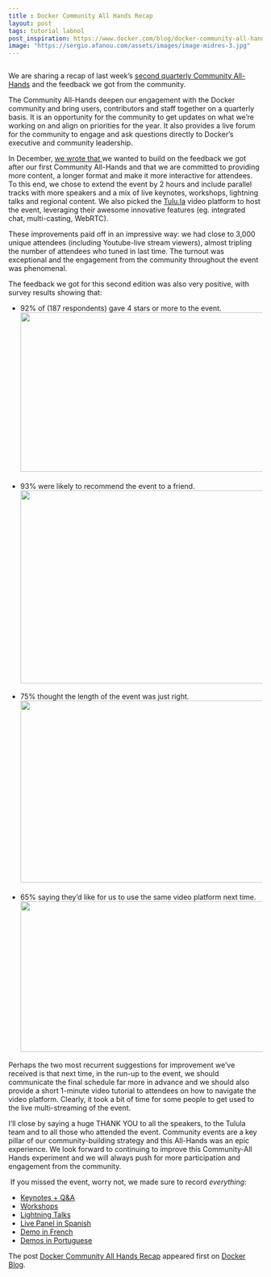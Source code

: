 ```yaml
---
title : Docker Community All Hands Recap
layout: post
tags: tutorial labnol
post_inspiration: https://www.docker.com/blog/docker-community-all-hands-recap/
image: "https://sergio.afanou.com/assets/images/image-midres-3.jpg"
---
```



<figure class="wp-block-image"><img src="https://lh5.googleusercontent.com/FSSFYnA6N1TQQY8is_HSjyYErBQjyF4POhKkobYkePYJxg-EErOZXuIDA02ggrKJpcegUg-Jw_WJt_84YTOa42SEHxT68LwToka4ExmjMyEn4ig0xZVawQ5KG0eVGxoOOm_CLSqH" alt=""/></figure>



<p>We are sharing a recap of last week&#8217;s <a href="https://events.docker.com/events/details/docker-docker-virtual-meetups-presents-docker-community-all-hands-2/">second quarterly Community All-Hands</a> and the feedback we got from the community.</p>



<p>The Community All-Hands deepen our engagement with the Docker community and bring users, contributors and staff together on a quarterly basis. It is an opportunity for the community to get updates on what we’re working on and align on priorities for the year. It also provides a live forum for the community to engage and ask questions directly to Docker’s executive and community leadership. </p>



<p>In December, <a href="https://www.docker.com/blog/connecting-with-the-docker-community-recap-of-our-first-community-all-hands/">we wrote that </a>we wanted to build on the feedback we got after our first Community All-Hands and that we are committed to providing more content, a longer format and make it more interactive for attendees. To this end, we chose to extend the event by 2 hours and include parallel tracks with more speakers and a mix of live keynotes, workshops, lightning talks and regional content. We also picked the <a href="http://tulul.la">Tulu.la</a> video platform to host the event, leveraging their awesome innovative features (eg. integrated chat, multi-casting, WebRTC).</p>



<p>These improvements paid off in an impressive way: we had close to 3,000 unique attendees (including Youtube-live stream viewers), almost tripling the number of attendees who tuned in last time. The turnout was exceptional and the engagement from the community throughout the event was phenomenal.</p>



<p>The feedback we got for this second edition was also very positive, with survey results showing that:</p>



<ul><li>92% of (187 respondents) gave 4 stars or more to the event.<img loading="lazy" width="624" height="316" src="https://lh4.googleusercontent.com/TKa7mMUzqlTdEe56_Zj-MRey4_ffMnVqQ7-vimBRgnKuQDeM46BOLIEwsVjybI2SLKXcZcv1vM1xmD15Ca6oXw6Bfpbm3YtFvKzsA4b-rsVaMvvRRJy81-NKDQXZi6qwlWd08fLO"><br><br></li><li>93% were likely to recommend the event to a friend.<img loading="lazy" width="624" height="383" src="https://lh5.googleusercontent.com/J9LFafvKQ9n6wrf8yagt9wCRv7jcJrvhaBN1j1lQlEPQCf_eUCMKj8JRTBKrQH5H2B2YwwXJ0BvJ61XfQn2rh8OC5-zZlhRx53G4r7FCnuHSulwvq4l0Tis7MgEkul0fq-_ZHyVY"><br></li></ul>



<ul><li>75% thought the length of the event was just right.<img loading="lazy" width="624" height="361" src="https://lh5.googleusercontent.com/V39pAjZB_aL3uPu4HYKRN7TLO5q_gNUBIsD3btjtCWGWUYAyRVnsRwX3ypc1VFzSGTFlhLqrzFtrxKqJg3gYoxg9GLWQMPqMXGOECpVyJ_akS64-D9BuT856rZ-U6tS7f087iSSB"><br><br></li><li>65% saying they’d like for us to use the same video platform next time.<img loading="lazy" width="624" height="299" src="https://lh3.googleusercontent.com/LLWE5YPAsUbieYe7-x6FWcqp4HIRDuG61E_mkhy9dtLZ_6IQ9MAyig3itu6CLA6HdC6siM4LSGkXy98x1ke8dxVzggf8N73Reuop-i1MlwUH8fuGuz1sEfyBgIvLEe4gOki3m3Vx"></li></ul>



<p>Perhaps the two most recurrent suggestions for improvement we’ve received is that next time, in the run-up to the event, we should communicate the final schedule far more in advance and we should also provide a short 1-minute video tutorial to attendees on how to navigate the video platform. Clearly, it took a bit of time for some people to get used to the live multi-streaming of the event.&nbsp;</p>



<p>I’ll close by saying a huge THANK YOU to all the speakers, to the Tulula team and to all those who attended the event. Community events are a key pillar of our community-building strategy and this All-Hands was an epic experience. We look forward to continuing to improve this Community-All Hands experiment and we will always push for more participation and engagement from the community.</p>



<p>&nbsp;If you missed the event, worry not, we made sure to record <em>everything</em>:&nbsp;</p>



<ul><li><a href="https://www.youtube.com/watch?v=eiv_R1G0OfE">Keynotes + Q&amp;A</a></li><li><a href="https://www.youtube.com/watch?v=De9FbkRvlnA">Workshops</a></li><li><a href="https://youtu.be/5v0_TukYfHk?t=4157">Lightning Talks</a></li><li><a href="https://www.youtube.com/watch?v=wC_atfecTjg">Live Panel in Spanish</a></li><li><a href="https://youtu.be/kVQ97ewUvp4">Demo in French</a></li><li><a href="https://www.youtube.com/watch?v=b_MdVHVi72c&amp;feature=youtu.be">Demos in Portuguese</a></li></ul>
<p>The post <a rel="nofollow" href="https://www.docker.com/blog/docker-community-all-hands-recap/">Docker Community All Hands Recap</a> appeared first on <a rel="nofollow" href="https://www.docker.com/blog">Docker Blog</a>.</p>
